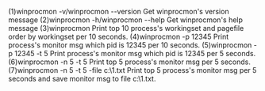 (1)winprocmon -v/winprocmon --version
Get winprocmon's version message
(2)winprocmon -h/winprocmon --help
Get winprocmon's help message
(3)winprocmon
Print top 10 process's workingset and pagefile order by workingset per 10 seconds.
(4)winprocmon -p 12345
Print process's monitor msg which pid is 12345 per 10 seconds.
(5)winprocmon -p 12345 -t 5
Print process's monitor msg which pid is 12345 per 5 seconds.
(6)winprocmon -n 5 -t 5
Print top 5 process's monitor msg per 5 seconds.
(7)winprocmon -n 5 -t 5 -file c:\\1.txt
Print top 5 process's monitor msg per 5 seconds and save monitor msg to file c:\\1.txt.
